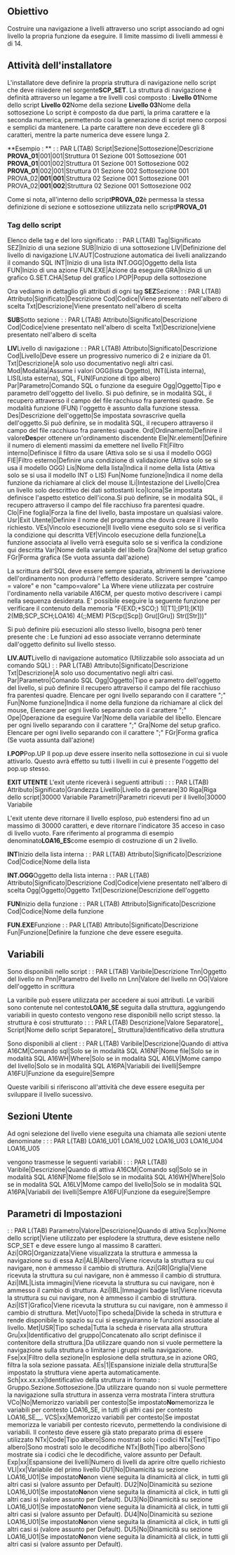 ## Obiettivo
Costruire una navigazione a livelli attraverso uno script associando ad ogni livello la propria funzione da eseguire.
Il limite massimo di livelli ammessi è di 14.

## Attività dell'installatore
L'installatore deve definire la propria struttura di navigazione nello script che deve risiedere nel sorgente**SCP_SET**.
La struttura di navigazione è definità attraverso un legame a tre livelli così composto : 
**Livello 01**Nome dello script
**Livello 02**Nome della sezione
**Livello 03**Nome della sottosezione
Lo script è composto da due parti, la prima carattere e la seconda numerica, permettendo così la generazione di script meno corposi e semplici da mantenere.
La parte carattere non deve eccedere gli 8 caratteri, mentre la parte numerica deve essere lunga 2.

**Esempio : **
 :  : PAR L(TAB)
Script|Sezione|Sottosezione|Descrizione
**PROVA_01**|001|001|Struttura 01 Sezione 001 Sottosezione 001
**PROVA_01**|001|002|Struttura 01 Sezione 001 Sottosezione 002
**PROVA_01**|002|001|Struttura 01 Sezione 002 Sottosezione 001
PROVA_02|**001**|**001**|Struttura 02 Sezione 001 Sottosezione 001
PROVA_02|**001**|**002**|Struttura 02 Sezione 001 Sottosezione 002

Come si nota, all'interno dello script**PROVA_02**è permessa la stessa definizione di sezione e sottosezione utilizzata nello script**PROVA_01**

### Tag dello script
Elenco delle tag e del loro significato
 :  : PAR L(TAB)
Tag|Significato
SEZ|Inizio di una sezione
SUB|Inizio di una sottosezione
LIV|Definizione del livello di navigazione
LIV.AUT|Costruzione automatica dei livelli analizzando il comando SQL
INT|Inizio di una lista
INT.OGG|Oggetto della lista
FUN|Inizio di una azione
FUN.EXE|Azione da eseguire
GRA|Inizio di un grafico
G.SET.CHA|Setup del grafico
I.POP|Popup della sottosezione


Ora vediamo in dettaglio gli attributi di ogni tag
**SEZ**Sezione
 :  : PAR L(TAB)
Attributo|Significato|Descrizione
Cod|Codice|Viene presentato nell'albero di scelta
Txt|Descrizione|Viene presentato nell'albero di scelta


**SUB**Sotto sezione
 :  : PAR L(TAB)
Attributo|Significato|Descrizione
Cod|Codice|viene presentato nell'albero di scelta
Txt|Descrizione|viene presentato nell'albero di scelta


**LIV**Livello di navigazione
 :  : PAR L(TAB)
Attributo|Significato|Descrizione
Cod|Livello|Deve essere un progressivo numerico di 2 e iniziare da 01.
Txt|Descrizione|A solo uso documentativo negli altri casi.
Mod|Modalità|Assume i valori OGG(lista Oggetto), INT(Lista interna), LIS(Lista esterna), SQL, FUN(Funzione di tipo albero)
Par|Parametro|Comando SQL o funzione da eseguire
Ogg|Oggetto|Tipo e parametro dell'oggetto del livello. Si può definire, se in modalità SQL, il recupero attraverso il campo del file racchiuso fra parentesi quadre. Se modalità funzione (FUN) l'oggetto è assunto dalla funzione stessa.
Des|Descrizione dell'oggetto|Se impostata sovrascrive quella dell'oggetto.Si può definire, se in modalità SQL, il recupero attraverso il campo del file racchiuso fra parentesi quadre.
Ord|Ordinamento|Definire il valore**Des**per ottenere un'ordinamento discendente
Ele|Nr.elementi|Definire il numero di elementi massimi da emettere nel livello
Flt|Filtro interno|Definisce il filtro da usare (Attiva solo se si usa il modello OGG)
FlE|Filtro esterno|Definire una condizione di validazione (Attiva solo se si usa il modello OGG)
Lis|Nome della lista|Indica il nome della lista (Attiva solo se si usa il modello INT o LIS)
Fun|Nome funzione|Indica il nome della funzione da richiamare al click del mouse
ILi|Intestazione del Livello|Crea un livello solo descrittivo dei dati sottostanti
Ico|Icona|Se impostata definisce l'aspetto estetico dell'icona.Si può definire, se in modalità SQL, il recupero attraverso il campo del file racchiuso fra parentesi quadre.
Clo|Fine foglia|Forza la fine del livello, basta impostare un qualsiasi valore.
Usr|Exit Utente|Definire il nome del programma che dovrà creare il livello richiesto.
VEs|Vincolo esecuzione|Il livello viene eseguito solo se si verifica la condizione qui descritta
VEf|Vincolo esecuzione della funzione|La funzione associata al livello verrà eseguita solo se si verifica la condizione qui descritta
Var|Nome della variabile del libello
Gra|Nome del setup grafico
FGr|Forma grafica  (Se vuota assunta dall'azione)

La scrittura dell'SQL deve essere sempre spaziata, altrimenti la derivazione dell'ordinamento non produrrà l'effetto desiderato.
Scrivere sempre "campo = valore" e non "campo=valore"
La Where viene utilizzata per costruire l'ordinamento nella variabile A16CM, per questo motivo descrivere i campi nella sequenza desiderata.
E' possibile eseguire la seguente funzione per verificare il contenuto della memoria "F(EXD;*SCO;) 1([T1];[P1];[K1]) 2(MB;SCP_SCH;LOA16) 4(;;MEM) P(Scp([Scp]) Gru([Gru]) Str([Str]))"

Si può definire più esecuzioni allo stesso livello, bisogna però tener presente che : 
Le funzioni ad esso associate verranno determinate dall'oggetto definito sul livello stesso.

**LIV.AUT**Livello di navigazione automatico (Utilizzabile solo associata ad un comando SQL)
 :  : PAR L(TAB)
Attributo|Significato|Descrizione
Txt|Descrizione|A solo uso documentativo negli altri casi.
Par|Parametro|Comando SQL
Ogg|Oggetto|Tipo e parametro dell'oggetto del livello, si può definire il recupero attraverso il campo del file racchiuso fra parentesi quadre. Elencare per ogni livello separando con il carattere ";"
Fun|Nome funzione|Indica il nome della funzione da richiamare al click del mouse, Elencare per ogni livello separando con il carattere ";"
Ope|Operazione da eseguire
Var|Nome della variabile del libello. Elencare per ogni livello separando con il carattere ";"
Gra|Nome del setup grafico. Elencare per ogni livello separando con il carattere ";"
FGr|Forma grafica (Se vuota assunta dall'azione)



**I.POP**Pop.UP
Il pop.up deve essere inserito nella sottosezione in cui si vuole attivarlo. Questo avrà effetto su tutti i livelli in cui è presente l'oggetto del pop.up stesso.

**EXIT UTENTE**
L'exit utente riceverà i seguenti attributi : 
 :  : PAR L(TAB)
Attributo|Significato|Grandezza
Livelllo|Livello da generare|30
Riga|Riga dello script|30000 Variabile
Parametri|Parametri ricevuti per il livello|30000 Variabile

L'exit utente deve ritornare il livello esploso, può estendersi fino ad un massimo di 30000 caratteri, e deve ritornare l'indicatore 35 acceso in caso di livello vuoto.
Fare riferimento al programma di esempio denominato**LOA16_ES**come esempio di costruzione di un 2 livello.

**INT**Inizio della lista interna
 :  : PAR L(TAB)
Attributo|Significato|Descrizione
Cod|Codice|Nome della lista


**INT.OGG**Oggetto della lista interna
 :  : PAR L(TAB)
Attributo|Significato|Descrizione
Cod|Codice|viene presentato nell'albero di scelta
Ogg|Oggetto|Oggetto
Txt|Descrizione|Descrizione dell'oggetto


**FUN**Inizio della funzione
 :  : PAR L(TAB)
Attributo|Significato|Descrizione
Cod|Codice|Nome della funzione


**FUN.EXE**Funzione
 :  : PAR L(TAB)
Attributo|Significato|Descrizione
Fun|Funzione|Definire la funzione che deve essere eseguita.


## Variabili
Sono disponibili nello script
 :  : PAR L(TAB)
Varibile|Descrizione
Tnn|Oggetto del livello nn
Pnn|Parametro del livello nn
Lnn|Valore del livello nn
OG|Valore dell'oggetto in scrittura

La varibile può essere utilizzata per accedere ai suoi attributi.
Le varibili sono contenute nel contesto**LOA16_SE** seguita dalla struttura, aggiungendo variabili in questo contesto vengono rese disponibili nello script stesso.
la struttura è cosi strutturato : 
 :  : PAR L(TAB)
Descrizione|Valore
Separatore|_
Script|Nome dello script
Separatore|_
Struttura|Identificativo della struttura


Sono disponibili al client
 :  : PAR L(TAB)
Varibile|Descrizione|Quando di attiva
A16CM|Comando sql|Solo se in modalità SQL
A16NF|Nome file|Solo se in modalità SQL
A16WH|Where|Solo se in modalità SQL
A16LV|Mome campo del livello|Solo se in modalità SQL
A16PA|Variabili dei livelli|Sempre
A16FU|Funzione da eseguire|Sempre

Queste varibili si riferiscono all'attività che deve essere eseguita per sviluppare il livello sucessivo.

## Sezioni Utente
Ad ogni selezione del livello viene eseguita una chiamata alle sezioni utente denominate : 
 :  : PAR L(TAB)
LOA16_U01
LOA16_U02
LOA16_U03
LOA16_U04
LOA16_U05

vengono trasmesse le seguenti variabili : 
 :  : PAR L(TAB)
Varibile|Descrizione|Quando di attiva
A16CM|Comando sql|Solo se in modalità SQL
A16NF|Nome file|Solo se in modalità SQL
A16WH|Where|Solo se in modalità SQL
A16LV|Mome campo del livello|Solo se in modalità SQL
A16PA|Variabili dei livelli|Sempre
A16FU|Funzione da eseguire|Sempre


## Parametri di Impostazioni
 :  : PAR L(TAB)
Parametro|Valore|Descrizione|Quando di attiva
Scp|xx|Nome dello script|Viene utilizzato per esplodere la struttura, deve esistene nello SCP_SET e deve essere lungo al massimo 8 caratteri.
Azi|ORG|Organizzata|Viene visualizzata la struttura e ammessa la navigazione su di essa
Azi|ALB|Albero|Viene ricevuta la struttura su cui navigare, non è ammesso il cambio di struttura.
Azi|GRI|Griglia|Viene ricevuta la struttura su cui navigare, non è ammesso il cambio di struttura.
Azi|IML|Lista immagini|Viene ricevuta la struttura su cui navigare, non è ammesso il cambio di struttura.
Azi|IBL|Immagini badge list|Viene ricevuta la struttura su cui navigare, non è ammesso il cambio di struttura.
Azi|IST|Grafico|Viene ricevuta la struttura su cui navigare, non è ammesso il cambio di struttura.
Met|Vuoto|Tipo scheda|Divide la scheda in struttura e rende disponibile lo spazio su cui si esegyuiranno le funzioni associate al livello.
Met|USR|Tipo scheda|Tutta la scheda è riservata alla struttura
Gru|xx|Identificativo del gruppo|Concatenato allo script definisce il contenitore della struttura.|Da utilizzare quando non si vuole permettere la navigazione sulla struttura o limitarne i gruppi nella navigazione.
Fse|xx|Filtro della sezione|In esplosione della struttura,se in azione ORG, filtra la sola sezione passata.
AEs|1|Espansione iniziale della struttura|Se impostato la struttura viene aperta automaticamente.
Sch|xx.xx.xx|Identificativo della struttura in formato :  Gruppo.Sezione.Sottosezione.|Da utilizzare quando non si vuole permettere la navigazione sulla struttura in assenza verra mostrata l'intera struttura
VCo|No|Memorizzo variabili per contesto|Se impostato**No**memorizza le variabili per contesto LOA16_SE, in tutti gli altri casi per contesto LOA16_SE_<Scp>_<Sch>.
VCS|xx|Memorizzo variabili per contesto|Se impostat  memorizza le variabili per contesto ricevuto, permettendo la condivisione di variabili. Il contesto deve essere già stato preparato prima di essere utilizzato
NTx|Code|Tipo albero|Sono mostrati solo i codici
NTx|Text|Tipo albero|Sono mostrati solo le decodifiche
NTx|Both|Tipo albero|Sono mostrate sia i codici che le decodifiche, valore assunto per Default.
Exp|xx|Espansione dei livelli|Numero di livelli da aprire oltre quello richiesto
VLI|xx|Variabile del primo livello
DU1|No|Dinamicità su sezione LOA16_U01|Se impostato**No**non viene seguita la dinamicità al click, in tutti gli altri casi si (valore assunto per Default).
DU2|No|Dinamicità su sezione LOA16_U01|Se impostato**No**non viene seguita la dinamicità al click, in tutti gli altri casi si (valore assunto per Default).
DU3|No|Dinamicità su sezione LOA16_U01|Se impostato**No**non viene seguita la dinamicità al click, in tutti gli altri casi si (valore assunto per Default).
DU4|No|Dinamicità su sezione LOA16_U01|Se impostato**No**non viene seguita la dinamicità al click, in tutti gli altri casi si (valore assunto per Default).
DU5|No|Dinamicità su sezione LOA16_U01|Se impostato**No**non viene seguita la dinamicità al click, in tutti gli altri casi si (valore assunto per Default).

